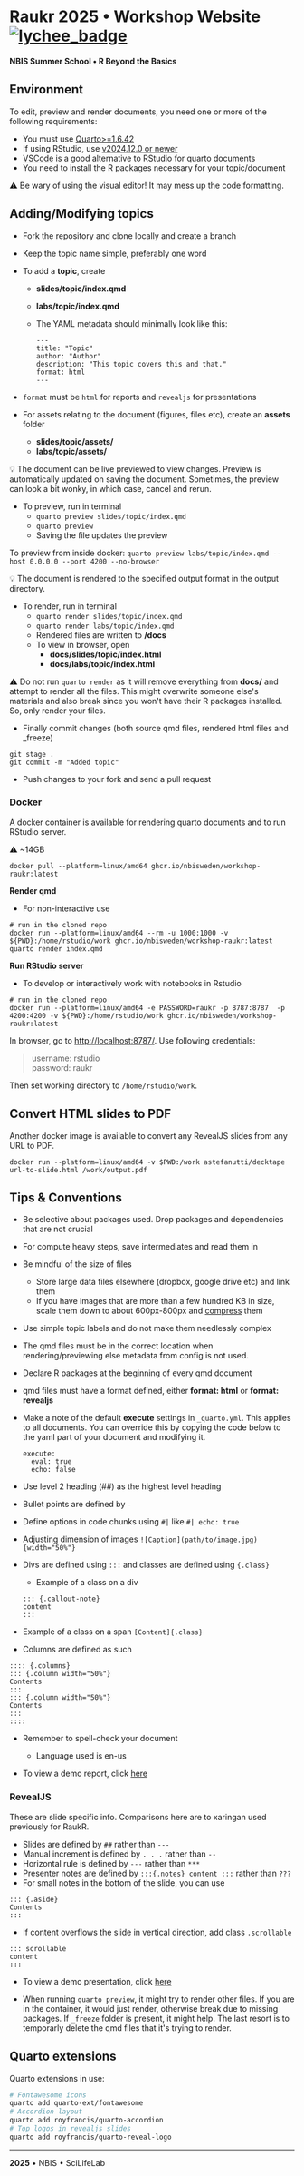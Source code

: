 # Raukr 2025 • Workshop Website  [![lychee_badge](https://github.com/nbisweden/raukr-2025/workflows/spellcheck/badge.svg)](https://github.com/nbisweden/raukr-2025/actions?workflow=spellcheck)  
**NBIS Summer School • R Beyond the Basics**

## Environment

To edit, preview and render documents, you need one or more of the following requirements:

- You must use [Quarto\>=1.6.42](https://quarto.org/docs/download/)
- If using RStudio, use [v2024.12.0 or newer](https://posit.co/download/rstudio-desktop/)
- [VSCode](https://arinbasu.medium.com/why-quarto-with-vscode-is-a-great-data-science-tool-f0a259d28702) is a good alternative to RStudio for quarto documents
- You need to install the R packages necessary for your topic/document

:warning: Be wary of using the visual editor! It may mess up the code formatting.

## Adding/Modifying topics

- Fork the repository and clone locally and create a branch
- Keep the topic name simple, preferably one word
- To add a **topic**, create
  - **slides/topic/index.qmd**
  - **labs/topic/index.qmd**
  - The YAML metadata should minimally look like this:

    ```         
    ---
    title: "Topic"
    author: "Author"
    description: "This topic covers this and that."
    format: html
    ---
    ```

- `format` must be `html` for reports and `revealjs` for presentations
- For assets relating to the document (figures, files etc), create an **assets** folder
  - **slides/topic/assets/**
  - **labs/topic/assets/**

:bulb: The document can be live previewed to view changes. Preview is automatically updated on saving the document. Sometimes, the preview can look a bit wonky, in which case, cancel and rerun.

- To preview, run in terminal
  - `quarto preview slides/topic/index.qmd`
  - `quarto preview`
  - Saving the file updates the preview

To preview from inside docker: `quarto preview labs/topic/index.qmd --host 0.0.0.0 --port 4200 --no-browser`

:bulb: The document is rendered to the specified output format in the output directory.

- To render, run in terminal
  - `quarto render slides/topic/index.qmd`
  - `quarto render labs/topic/index.qmd`
  - Rendered files are written to **/docs**
  - To view in browser, open
    - **docs/slides/topic/index.html**
    - **docs/labs/topic/index.html**
    
:warning: Do not run `quarto render` as it will remove everything from **docs/** and attempt to render all the files. This might overwrite someone else's materials and also break since you won't have their R packages installed. So, only render your files.

- Finally commit changes (both source qmd files, rendered html files and _freeze)

```
git stage .
git commit -m "Added topic"
```

- Push changes to your fork and send a pull request

### Docker

A docker container is available for rendering quarto documents and to run RStudio server.

:warning: ~14GB

```
docker pull --platform=linux/amd64 ghcr.io/nbisweden/workshop-raukr:latest
```

**Render qmd**

- For non-interactive use

```
# run in the cloned repo
docker run --platform=linux/amd64 --rm -u 1000:1000 -v ${PWD}:/home/rstudio/work ghcr.io/nbisweden/workshop-raukr:latest quarto render index.qmd
```

**Run RStudio server**

- To develop or interactively work with notebooks in Rstudio

```
# run in the cloned repo
docker run --platform=linux/amd64 -e PASSWORD=raukr -p 8787:8787  -p 4200:4200 -v ${PWD}:/home/rstudio/work ghcr.io/nbisweden/workshop-raukr:latest
```

In browser, go to [http://localhost:8787/](http://localhost:8787/). Use following credentials:

> username: rstudio  
> password: raukr

Then set working directory to `/home/rstudio/work`.

## Convert HTML slides to PDF

Another docker image is available to convert any RevealJS slides from any URL to PDF.

```
docker run --platform=linux/amd64 -v $PWD:/work astefanutti/decktape url-to-slide.html /work/output.pdf
```

## Tips & Conventions

- Be selective about packages used. Drop packages and dependencies that are not crucial
- For compute heavy steps, save intermediates and read them in
- Be mindful of the size of files
  - Store large data files elsewhere (dropbox, google drive etc) and link them
  - If you have images that are more than a few hundred KB in size, scale them down to about 600px-800px and [compress](https://compressjpeg.com/) them
- Use simple topic labels and do not make them needlessly complex
- The qmd files must be in the correct location when rendering/previewing else metadata from config is not used. 
- Declare R packages at the beginning of every qmd document
- qmd files must have a format defined, either **format: html** or **format: revealjs**
- Make a note of the default **execute** settings in `_quarto.yml`. This applies to all documents. You can override this by copying the code below to the yaml part of your document and modifying it.

  ```
  execute:
    eval: true
    echo: false
  ```
  
- Use level 2 heading (##) as the highest level heading
- Bullet points are defined by `-`
- Define options in code chunks using `#|` like `#| echo: true`
- Adjusting dimension of images `![Caption](path/to/image.jpg){width="50%"}`
- Divs are defined using `:::` and classes are defined using `{.class}`
  - Example of a class on a div
  
  ```
  ::: {.callout-note}
  content
  :::
  ```
- Example of a class on a span `[Content]{.class}`
- Columns are defined as such

```
:::: {.columns}
::: {.column width="50%"}
Contents
:::
::: {.column width="50%"}
Contents
:::
::::
```

- Remember to spell-check your document
  - Language used is en-us

- To view a demo report, click [here](https://nbisweden.github.io/raukr-2025/labs/demo/)

### RevealJS

These are slide specific info. Comparisons here are to xaringan used previously for RaukR.

- Slides are defined by `##` rather than `---`
- Manual increment is defined by `. . .` rather than `--`
- Horizontal rule is defined by `---` rather than `***`
- Presenter notes are defined by `:::{.notes} content :::` rather than `???`
- For small notes in the bottom of the slide, you can use

```
::: {.aside}
Contents
:::
```

- If content overflows the slide in vertical direction, add class `.scrollable`

```
::: scrollable
content
:::
```

- To view a demo presentation, click [here](https://nbisweden.github.io/raukr-2025/slides/demo/) 

- When running `quarto preview`, it might try to render other files. If you are in the container, it would just render, otherwise break due to missing packages. If `_freeze` folder is present, it might help. The last resort is to temporarly delete the qmd files that it's trying to render.

## Quarto extensions

Quarto extensions in use:

```bash
# Fontawesome icons
quarto add quarto-ext/fontawesome
# Accordion layout
quarto add royfrancis/quarto-accordion
# Top logos in revealjs slides
quarto add royfrancis/quarto-reveal-logo
```

---

**2025** • NBIS • SciLifeLab

